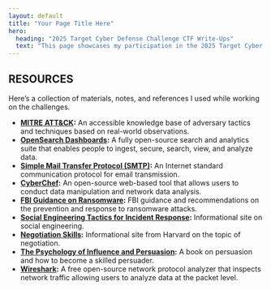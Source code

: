 ```yaml
---
layout: default
title: "Your Page Title Here"
hero:
  heading: "2025 Target Cyber Defense Challenge CTF Write-Ups"
  text: "This page showcases my participation in the 2025 Target Cyber Defense CTF Challenge hosted by WiCyS, which ran from July 1 through August 14, 2025."
---
```



## RESOURCES   

Here’s a collection of materials, notes, and references I used while working on the challenges.  

- **[MITRE ATT&CK](https://attack.mitre.org/):** An accessible knowledge base of adversary tactics and techniques based on real-world observations.  
- **[OpenSearch Dashboards](https://opensearch.org/):** A fully open-source search and analytics suite that enables people to ingest, secure, search, view, and analyze data.  
- **[Simple Mail Transfer Protocol (SMTP)](https://en.wikipedia.org/wiki/Simple_Mail_Transfer_Protocol):** An Internet standard communication protocol for email transmission.  
- **[CyberChef](https://gchq.github.io/CyberChef/):** An open-source web-based tool that allows users to conduct data manipulation and network data analysis.  
- **[FBI Guidance on Ransomware](https://www.fbi.gov/how-we-can-help-you/scams-and-safety/common-frauds-and-scams/ransomware):** FBI guidance and recommendations on the prevention and response to ransomware attacks.  
- **[Social Engineering Tactics for Incident Response](https://www.social-engineer.org/framework/influencing-others/influence-tactics/):** Informational site on social engineering.  
- **[Negotiation Skills](https://www.pon.harvard.edu/category/daily/negotiation-skills-daily/?cid=13):** Informational site from Harvard on the topic of negotiation.  
- **[The Psychology of Influence and Persuasion]( https://www.amazon.com/Influence-Psychology-Persuasion-Robert-Cialdini/dp/0688128165):** A book on persuasion and how to become a skilled persuader.  
- **[Wireshark](https://www.wireshark.org/):** A free open-source network protocol analyzer that inspects network traffic allowing users to analyze data at the packet level. 
